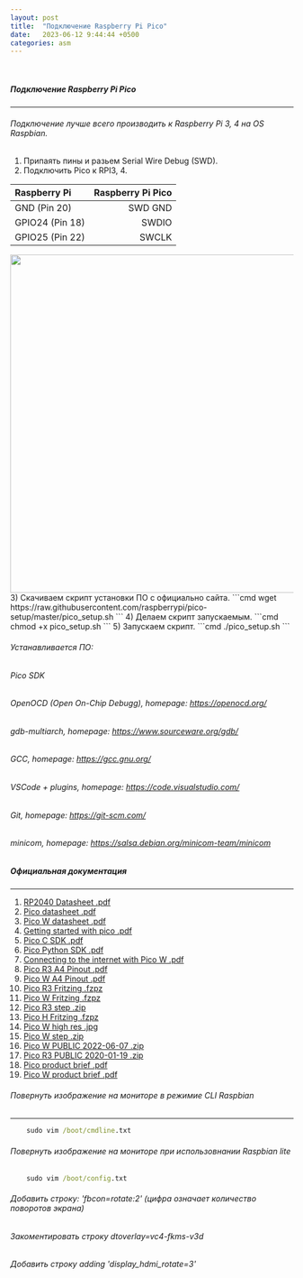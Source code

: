 ```yaml
---
layout: post
title:  "Подключение Raspberry Pi Pico"
date:   2023-06-12 9:44:44 +0500
categories: asm
---
```

<BR>

##### Подключение Raspberry Pi Pico
---
###### Подключение лучше всего производить к Raspberry Pi 3, 4 на OS Raspbian.
1) Припаять пины и разьем Serial Wire Debug (SWD).
2) Подключить Pico к RPI3, 4.

|Raspberry Pi   |Raspberry Pi Pico|
|:--------------|----------------:|
|GND (Pin 20)   |   SWD GND|
|GPIO24 (Pin 18)|   SWDIO|
|GPIO25 (Pin 22)|   SWCLK|

<img src="{{site.url}}/assets/jpeg/SWD_connection.png" width="600px">
3) Скачиваем скрипт установки ПО с официально сайта.
  ```cmd
      wget https://raw.githubusercontent.com/raspberrypi/pico-setup/master/pico_setup.sh
  ```
4) Делаем скрипт запускаемым.
  ```cmd
      chmod +x pico_setup.sh
 ```
5) Запускаем скрипт.
 ```cmd
      ./pico_setup.sh
 ```

###### Устанавливается ПО:

###### Pico SDK
###### OpenOCD (Open On-Chip Debugg), homepage: https://openocd.org/
###### gdb-multiarch, homepage: https://www.sourceware.org/gdb/
###### GCC, homepage: https://gcc.gnu.org/
###### VSCode + plugins, homepage: https://code.visualstudio.com/
###### Git, homepage: https://git-scm.com/
###### minicom, homepage: https://salsa.debian.org/minicom-team/minicom


##### Официальная документация
---
1.  [RP2040 Datasheet .pdf](https://datasheets.raspberrypi.com/rp2040/rp2040-datasheet.pdf)
2.  [Pico datasheet .pdf](https://datasheets.raspberrypi.com/pico/pico-datasheet.pdf)
3.  [Pico W datasheet .pdf](https://datasheets.raspberrypi.com/picow/pico-w-datasheet.pdf)
4.  [Getting started with pico .pdf](https://datasheets.raspberrypi.com/pico/getting-started-with-pico.pdf)
5.  [Pico C SDK .pdf](https://datasheets.raspberrypi.com/pico/raspberry-pi-pico-c-sdk.pdf)
6.  [Pico Python SDK .pdf](https://datasheets.raspberrypi.com/pico/raspberry-pi-pico-python-sdk.pdf)
7.  [Connecting to the internet with Pico W .pdf](https://datasheets.raspberrypi.com/picow/connecting-to-the-internet-with-pico-w.pdf)
8.  [Pico R3 A4 Pinout .pdf](https://datasheets.raspberrypi.com/pico/Pico-R3-A4-Pinout.pdf)
9.  [Pico W A4 Pinout .pdf](https://datasheets.raspberrypi.com/picow/PicoW-A4-Pinout.pdf)
10. [Pico R3 Fritzing .fzpz](https://datasheets.raspberrypi.com/pico/Pico-R3-Fritzing.fzpz)
11. [Pico W Fritzing .fzpz](https://datasheets.raspberrypi.com/picow/PicoW-Fritzing.fzpz)
12. [Pico R3 step .zip](https://datasheets.raspberrypi.com/pico/Pico-R3-step.zip)
13. [Pico H Fritzing .fzpz](https://datasheets.raspberrypi.com/pico/PicoH-Fritzing.fzpz) 
14. [Pico W high res .jpg](https://datasheets.raspberrypi.com/picow/PicoW-HighRes.jpg)
15. [Pico W step .zip](https://datasheets.raspberrypi.com/picow/PicoW-step.zip)
16. [Pico W PUBLIC 2022-06-07 .zip](https://datasheets.raspberrypi.com/picow/RPi-PicoW-PUBLIC-20220607.zip)
17. [Pico R3 PUBLIC 2020-01-19 .zip](https://datasheets.raspberrypi.com/pico/RPi-Pico-R3-PUBLIC-20200119.zip)
18. [Pico product brief .pdf](https://datasheets.raspberrypi.com/picow/pico-w-product-brief.pdf)
19. [Pico W product brief .pdf](https://datasheets.raspberrypi.com/pico/pico-product-brief.pdf)


###### Повернуть изображение на мониторе в режимие CLI Raspbian
---
  ```cmd
      sudo vim /boot/cmdline.txt
  ```
###### Повернуть изображение на мониторе при использовнании Raspbian lite
  ```cmd
      sudo vim /boot/config.txt
  ```

###### Добавить строку: 'fbcon=rotate:2' (цифра означает количество поворотов экрана)

###### Закоментировать строку dtoverlay=vc4-fkms-v3d
###### Добавить строку adding 'display_hdmi_rotate=3' 
